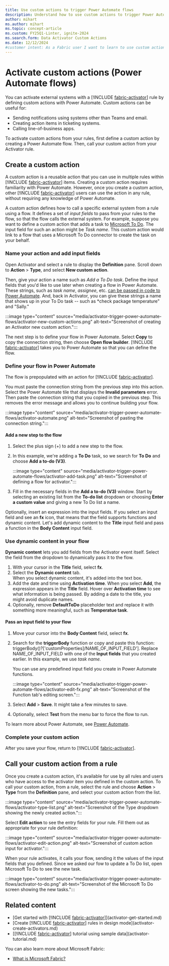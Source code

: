 ```yaml
---
title: Use custom actions to trigger Power Automate flows
description: Understand how to use custom actions to trigger Power Automate flows with Activator and achieve seamless integration between systems.
author: mihart
ms.author: mihart
ms.topic: concept-article
ms.custom: FY25Q1-Linter, ignite-2024
ms.search.form: Data Activator Custom Actions
ms.date: 12/12/2024
#customer intent: As a Fabric user I want to learn to use custom actions to trigger Power Automate flows.
---
```


# Activate custom actions (Power Automate flows)

You can activate external systems with a [!INCLUDE [fabric-activator](../includes/fabric-activator.md)] rule by defining custom actions with Power Automate. Custom actions can be useful for:

* Sending notifications using systems other than Teams and email.
* Creating action items in ticketing systems.
* Calling line-of-business apps.

To activate custom actions from your rules, first define a custom action by creating a Power Automate flow. Then, call your custom action from your Activator rule.

## Create a custom action

A custom action is a reusable action that you can use in multiple rules within [!INCLUDE [fabric-activator](../includes/fabric-activator.md)] items. Creating a custom action requires familiarity with Power Automate. However, once you create a custom action, other [!INCLUDE [fabric-activator](../includes/fabric-activator.md)] users can use the action in any rule, without requiring any knowledge of Power Automate.

A custom action defines how to call a specific external system from a rule using a flow. It defines a set of *input fields* to pass from your rules to the flow, so that the flow calls the external system. For example, suppose you want to define a custom action that adds a task to [Microsoft To Do](https://to-do.office.com/tasks/). The input field for such an action might be *Task name*. This custom action would link to a flow that uses a Microsoft To Do connector to create the task on your behalf.

### Name your action and add input fields

Open Activator and select a rule to display the **Definition** pane. Scroll down to **Action** > **Type**, and select **New custom action**. 

Then, give your action a name such as *Add a To Do task*. Define the input fields that you'd like to use later when creating a flow in Power Automate. These strings, such as *task name*, *assignee*, etc. [can be passed in code to Power Automate](#pass-an-input-field-to-your-flow). And, back in Activator, you can give these strings a name that shows up in your To Do task -- such as *check package temperature" and "Sally." 

:::image type="content" source="media/activator-trigger-power-automate-flows/activator-new-custom-actions.png" alt-text="Screenshot of creating an Activator new custom action.":::

The next step is to define your flow in Power Automate. Select **Copy** to copy the connection string, then choose **Open flow builder**. [!INCLUDE [fabric-activator](../includes/fabric-activator.md)] takes you to Power Automate so that you can define the flow.

### Define your flow in Power Automate

The flow is prepopulated with an action for [!INCLUDE [fabric-activator](../includes/fabric-activator.md)].

You must paste the connection string from the previous step into this action. Select the Power Automate tile that displays the **Invalid parameters** error. Then paste the connection string that you copied in the previous step. This removes the error message and allows you to continue building your flow. 

:::image type="content" source="media/activator-trigger-power-automate-flows/activator-automate.png" alt-text="Screenshot of pasting the connection string.":::

#### Add a new step to the flow

1. Select the plus sign (+) to add a new step to the flow.
1. In this example, we're adding a **To Do** task, so we search for **To Do** and choose **Add a to-do (V3)**.

    :::image type="content" source="media/activator-trigger-power-automate-flows/activator-add-task.png" alt-text="Screenshot of defining a flow for activator.":::

1. Fill in the necessary fields in the **Add a to-do (V3)** window. Start by selecting an existing list from the **To-do list** dropdown or choosing **Enter a custom value** and giving a new To Do list a name. 

Optionally, insert an expression into the input fields. If you select an input field and see an **fx** icon, that means that the field supports functions and dynamic content. Let's add dynamic content to the **Title** input field and pass a function in the **Body Content** input field. 

### Use dynamic content in your flow

**Dynamic content** lets you add fields from the Activator event itself. Select the field from the dropdown to dynamically pass it to the flow. 

1. With your cursor in the **Title** field, select **fx**.
1. Select the **Dynamic content** tab.  
    When you select dynamic content, it's added into the text box.
1. Add the date and time using **Activation time**. When you select **Add**, the expression appears in the **Title** field. Hover over **Activation time** to see what information is being passed. By adding a date to the title, you might avoid duplicate names.
1. Optionally, remove **DefaultToDo** placeholder text and replace it with something more meaningful, such as **Temperatue task**.


#### Pass an input field to your flow

1. Move your cursor into the **Body Content** field, select **fx**.
1. Search for the **triggerBody** function or copy and paste this function: triggerBody()?['customProperties]/NAME_OF_INPUT_FIELD']. Replace NAME_OF_INPUT_FIELD with one of the **Input fields** that you created earlier. In this example, we use *task name.*

    You can use any predefined input field you create in Power Automate functions. 

    :::image type="content" source="media/activator-trigger-power-automate-flows/activator-edit-fx.png" alt-text="Screenshot of the Function tab's editing screen.":::

1. Select **Add** > **Save**. It might take a few minutes to save.

1. Optionally, select **Test** from the menu bar to force the flow to run. 

To learn more about Power Automate, see [Power Automate](/power-automate).

### Complete your custom action

After you save your flow, return to [!INCLUDE [fabric-activator](../includes/fabric-activator.md)]. 

## Call your custom action from a rule

Once you create a custom action, it's available for use by all rules and users who have access to the activator item you defined in the custom action. To call your custom action, from a rule, select the rule and choose **Action** > **Type** from the **Definition** pane, and select your custom action from the list. 

:::image type="content" source="media/activator-trigger-power-automate-flows/activator-type-list.png" alt-text="Screenshot of the Type dropdown showing the newly created action.":::

Select **Edit action** to see the entry fields for your rule. Fill them out as appropriate for your rule definition:

:::image type="content" source="media/activator-trigger-power-automate-flows/activator-edit-action.png" alt-text="Screenshot of custom action input for activator.":::

When your rule activates, it calls your flow, sending it the values of the input fields that you defined. Since we asked our fow to update a To Do list, open Microsoft To Do to see the new task. 

:::image type="content" source="media/activator-trigger-power-automate-flows/activator-to-do.png" alt-text="Screenshot of the Microsoft To Do screen showing the new tasks.":::

## Related content

* [Get started with [!INCLUDE [fabric-activator](../includes/fabric-activator.md)]](activator-get-started.md)
* [Create [!INCLUDE [fabric-activator](../includes/fabric-activator.md)] rules in design mode](activator-create-activators.md)
* [[!INCLUDE [fabric-activator](../includes/fabric-activator.md)] tutorial using sample data](activator-tutorial.md)

You can also learn more about Microsoft Fabric:

* [What is Microsoft Fabric?](../../fundamentals/microsoft-fabric-overview.md)

